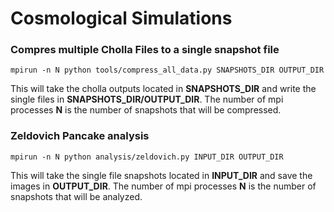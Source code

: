 # Cosmological Simulations

### Compres multiple Cholla Files to a single snapshot file

```
mpirun -n N python tools/compress_all_data.py SNAPSHOTS_DIR OUTPUT_DIR
```

This will take the cholla outputs located in **SNAPSHOTS_DIR** and write the single files in **SNAPSHOTS_DIR/OUTPUT_DIR**. The number of mpi processes **N** is the number of snapshots that will be compressed.

### Zeldovich Pancake analysis

```
mpirun -n N python analysis/zeldovich.py INPUT_DIR OUTPUT_DIR
```

This will take the single file snapshots located in **INPUT_DIR** and save the images in **OUTPUT_DIR**. The number of mpi processes **N** is the number of snapshots that will be analyzed.
